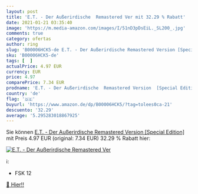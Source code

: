 ```yaml
---
layout: post
title: 'E.T. - Der Außerirdische  Remastered Ver mit 32.29 % Rabatt'
date: 2021-01-21 03:35:40
image: 'https://m.media-amazon.com/images/I/51nD3pDsEiL._SL200_.jpg'
comments: true
category: ofertas
author: ring
slug: 'B00006HCK5-de E.T. - Der Außerirdische Remastered Version [Special Edition]'
sku: 'B00006HCK5-de'
tags: [  ]
actualPrice: 4.97 EUR
currency: EUR
price: 4.97
comparePrice: 7.34 EUR
prodname: 'E.T. - Der Außerirdische  Remastered Version  [Special Edition]'
country: 'de'
flag: '🇩🇪'
buyurl: 'https://www.amazon.de/dp/B00006HCK5/?tag=tolees0ca-21'
descuento: '32.29'
average: '5.295283018867925'
---
```


Sie können [E.T. - Der Außerirdische  Remastered Version  [Special Edition]](https://www.amazon.de/dp/B00006HCK5/?tag=tolees0ca-21) mit Preis 4.97 EUR (original: 7.34 EUR) 32.29 % Rabatt hier:

[![E.T. - Der Außerirdische  Remastered Ver](https://m.media-amazon.com/images/I/51nD3pDsEiL._SL200_.jpg)](https://www.amazon.de/dp/B00006HCK5/?tag=tolees0ca-21)

ℹ️:

- FSK 12

[🛒 Hier!!](https://www.amazon.de/dp/B00006HCK5/?tag=tolees0ca-21)
